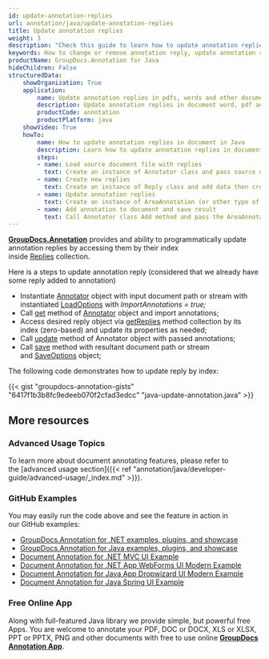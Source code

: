 ```yaml
---
id: update-annotation-replies
url: annotation/java/update-annotation-replies
title: Update annotation replies
weight: 3
description: "Check this guide to learn how to update annotation replies when collaborate over document using GroupDocs.Annotation for Java API."
keywords: How to change or remove annotation reply, update annotation reply, remove reply, reply to annotation
productName: GroupDocs.Annotation for Java
hideChildren: False
structuredData:
    showOrganization: True
    application:
        name: Update annotation replies in pdfs, words and other documents with Java
        description: Update annotation replies in document word, pdf and other docs natively on mac, windows or ubuntu natively with high performance using Java language and GroupDocs.Annotation for Java APIs
        productCode: annotation
        productPlatform: java 
    showVideo: True
    howTo:
        name: How to update annotation replies in document in Java 
        description: Learn how to update annotation replies in document in Java step by step
        steps:
        - name: Load source document file with replies
          text: Create an instance of Annotator class and pass source document file path as a constructor parameter. You may specify absolute or relative file path as per your requirements. 
        - name: Create new replies
          text: Create an instance of Reply class and add data then create java List with Reply and add all replies to this list.
        - name: Update annotation replies
          text: Create an instance of AreaAnnotation (or other type of annotation) and call setUpdate method for add list with replies.
        - name: Add annotation to document and save result 
          text: Call Annotator class Add method and pass the AreaAnnotation (or other type of annotation) object then call Save method from Annotator class and pass the output filename as parameter.
---
```

[**GroupDocs.Annotation**](https://products.groupdocs.com/annotation/java) provides and ability to programmatically update annotation replies by accessing them by their index inside [Replies](https://apireference.groupdocs.com/java/annotation/com.groupdocs.annotation.models.annotationmodels/AnnotationBase#getReplies()) collection.

Here is a steps to update annotation reply (considered that we already have some reply added to annotation)
*   Instantiate [Annotator](https://apireference.groupdocs.com/java/annotation/com.groupdocs.annotation/Annotator) object with input document path or stream with instantiated [LoadOptions](https://apireference.groupdocs.com/java/annotation/com.groupdocs.annotation.options/LoadOptions) with *ImportAnnotations = true;*
*   Call [get](https://apireference.groupdocs.com/java/annotation/com.groupdocs.annotation/Annotator#get()) method of [Annotator](https://apireference.groupdocs.com/java/annotation/com.groupdocs.annotation/Annotator) object and import annotations;
*   Access desired reply object via [getReplies](https://apireference.groupdocs.com/java/annotation/com.groupdocs.annotation.models.annotationmodels/AnnotationBase#getReplies()) method collection by its index (zero-based) and update its properties as needed;
*   Call [update](https://apireference.groupdocs.com/java/annotation/com.groupdocs.annotation/Annotator#update(java.util.List)) method of Annotator object with passed annotations;
*   Call [save](https://apireference.groupdocs.com/java/annotation/com.groupdocs.annotation/Annotator#save(java.io.InputStream)) method with resultant document path or stream and [SaveOptions](https://apireference.groupdocs.com/java/annotation/com.groupdocs.annotation.options.export/SaveOptions) object;

The following code demonstrates how to update reply by index:

{{< gist "groupdocs-annotation-gists" "6417f1b3b8fc9edeeb070f2cfad3edcc" "java-update-annotation.java" >}}

## More resources

### Advanced Usage Topics
To learn more about document annotating features, please refer to the [advanced usage section]({{< ref "annotation/java/developer-guide/advanced-usage/_index.md" >}}).

### GitHub Examples

You may easily run the code above and see the feature in action in our GitHub examples:

*   [GroupDocs.Annotation for .NET examples, plugins, and showcase](https://github.com/groupdocs-annotation/GroupDocs.Annotation-for-.NET)
*   [GroupDocs.Annotation for Java examples, plugins, and showcase](https://github.com/groupdocs-annotation/GroupDocs.Annotation-for-Java)
*   [Document Annotation for .NET MVC UI Example](https://github.com/groupdocs-annotation/GroupDocs.Annotation-for-.NET-MVC) 
*   [Document Annotation for .NET App WebForms UI Modern Example](https://github.com/groupdocs-annotation/GroupDocs.Annotation-for-.NET-WebForms)
*   [Document Annotation for Java App Dropwizard UI Modern Example](https://github.com/groupdocs-annotation/GroupDocs.Annotation-for-Java-Dropwizard)
*   [Document Annotation for Java Spring UI Example](https://github.com/groupdocs-annotation/GroupDocs.Annotation-for-Java-Spring)
    
### Free Online App

Along with full-featured Java library we provide simple, but powerful free Apps.
You are welcome to annotate your PDF, DOC or DOCX, XLS or XLSX, PPT or PPTX, PNG and other documents with free to use online [**GroupDocs Annotation App**](https://products.groupdocs.app/annotation).
